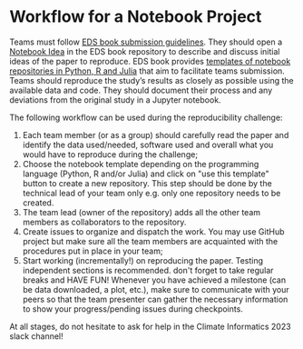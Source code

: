 # Workflow for a Notebook Project

Teams must follow [EDS book submission guidelines](https://edsbook.org/publishing/guidelines.html#guidelines-for-eds-book-notebooks). They should open a [Notebook Idea](https://edsbook.org/publishing/guidelines/guidelines-authors.html#notebook-idea) in the EDS book repository to describe and discuss initial ideas of the paper to reproduce. EDS book provides [templates of notebook repositories in Python, R and Julia](https://edsbook.org/publishing/guidelines/guidelines-authors.html#notebook-repository) that aim to facilitate teams submission. Teams should reproduce the study’s results as closely as possible using the available data and code. They should document their process and any deviations from the original study in a Jupyter notebook.

The following workflow can be used during the reproducibility challenge:

1. Each team member (or as a group) should carefully read the paper and identify the data used/needed, software used and overall what you would have to reproduce during the challenge;
2. Choose the notebook template depending on the programming language (Python, R and/or Julia) and click on "use this template" button to create a new repository. This step should be done by the technical lead of your team only e.g. only one repository needs to be created.
3. The team lead (owner of the repository) adds all the other team members as collaborators to the repository.
4. Create issues to organize and dispatch the work. You may use GitHub project but make sure all the team members are acquainted with the procedures put in place in your team; 
5. Start working (incrementally!) on reproducing the paper. Testing independent sections is recommended. don't forget to take regular breaks and HAVE FUN! Whenever you have achieved a milestone (can be data downloaded, a plot, etc.), make sure to communicate with your peers so that the team presenter can gather the necessary information to show your progress/pending issues during checkpoints.


At all stages, do not hesitate to ask for help in the Climate Informatics 2023 slack channel!

